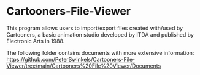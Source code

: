# Cartooners-File-Viewer
This program allows users to import/export files created with/used by Cartooners, a basic animation studio developed by ITDA and published by Electronic Arts in 1988.

The following folder contains documents with more extensive information:
https://github.com/PeterSwinkels/Cartooners-File-Viewer/tree/main/Cartooners%20File%20Viewer/Documents
